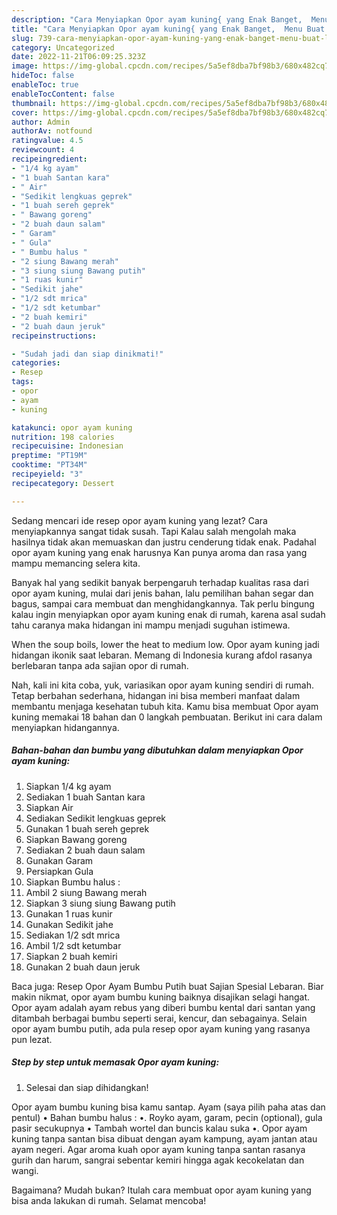 ```yaml
---
description: "Cara Menyiapkan Opor ayam kuning{ yang Enak Banget,  Menu Buat lebaran"
title: "Cara Menyiapkan Opor ayam kuning{ yang Enak Banget,  Menu Buat lebaran"
slug: 739-cara-menyiapkan-opor-ayam-kuning-yang-enak-banget-menu-buat-lebaran
category: Uncategorized
date: 2022-11-21T06:09:25.323Z
image: https://img-global.cpcdn.com/recipes/5a5ef8dba7bf98b3/680x482cq70/opor-ayam-kuning-foto-resep-utama.jpg
hideToc: false
enableToc: true
enableTocContent: false
thumbnail: https://img-global.cpcdn.com/recipes/5a5ef8dba7bf98b3/680x482cq70/opor-ayam-kuning-foto-resep-utama.jpg
cover: https://img-global.cpcdn.com/recipes/5a5ef8dba7bf98b3/680x482cq70/opor-ayam-kuning-foto-resep-utama.jpg
author: Admin
authorAv: notfound
ratingvalue: 4.5
reviewcount: 4
recipeingredient:
- "1/4 kg ayam"
- "1 buah Santan kara"
- " Air"
- "Sedikit lengkuas geprek"
- "1 buah sereh geprek"
- " Bawang goreng"
- "2 buah daun salam"
- " Garam"
- " Gula"
- " Bumbu halus "
- "2 siung Bawang merah"
- "3 siung siung Bawang putih"
- "1 ruas kunir"
- "Sedikit jahe"
- "1/2 sdt mrica"
- "1/2 sdt ketumbar"
- "2 buah kemiri"
- "2 buah daun jeruk"
recipeinstructions:

- "Sudah jadi dan siap dinikmati!"
categories:
- Resep
tags:
- opor
- ayam
- kuning

katakunci: opor ayam kuning 
nutrition: 198 calories
recipecuisine: Indonesian
preptime: "PT19M"
cooktime: "PT34M"
recipeyield: "3"
recipecategory: Dessert

---
```



Sedang mencari ide resep opor ayam kuning yang lezat? Cara menyiapkannya sangat tidak susah. Tapi Kalau salah mengolah maka hasilnya tidak akan memuaskan dan justru cenderung tidak enak. Padahal opor ayam kuning yang enak harusnya Kan punya aroma dan rasa yang mampu memancing selera kita.


Banyak hal yang sedikit banyak berpengaruh terhadap kualitas rasa dari opor ayam kuning, mulai dari jenis bahan, lalu pemilihan bahan segar dan bagus, sampai cara membuat dan menghidangkannya. Tak perlu bingung kalau ingin menyiapkan opor ayam kuning enak di rumah, karena asal sudah tahu caranya maka hidangan ini mampu menjadi suguhan istimewa.

When the soup boils, lower the heat to medium low. Opor ayam kuning jadi hidangan ikonik saat lebaran. Memang di Indonesia kurang afdol rasanya berlebaran tanpa ada sajian opor di rumah.


Nah, kali ini kita coba, yuk, variasikan opor ayam kuning sendiri di rumah. Tetap berbahan sederhana, hidangan ini bisa memberi manfaat dalam membantu menjaga kesehatan tubuh kita. Kamu bisa membuat Opor ayam kuning memakai 18 bahan dan 0 langkah pembuatan. Berikut ini cara dalam menyiapkan hidangannya.

<!--inarticleads1-->

##### Bahan-bahan dan bumbu yang dibutuhkan dalam menyiapkan Opor ayam kuning:

1. Siapkan 1/4 kg ayam
1. Sediakan 1 buah Santan kara
1. Siapkan  Air
1. Sediakan Sedikit lengkuas geprek
1. Gunakan 1 buah sereh geprek
1. Siapkan  Bawang goreng
1. Sediakan 2 buah daun salam
1. Gunakan  Garam
1. Persiapkan  Gula
1. Siapkan  Bumbu halus :
1. Ambil 2 siung Bawang merah
1. Siapkan 3 siung siung Bawang putih
1. Gunakan 1 ruas kunir
1. Gunakan Sedikit jahe
1. Sediakan 1/2 sdt mrica
1. Ambil 1/2 sdt ketumbar
1. Siapkan 2 buah kemiri
1. Gunakan 2 buah daun jeruk


Baca juga: Resep Opor Ayam Bumbu Putih buat Sajian Spesial Lebaran. Biar makin nikmat, opor ayam bumbu kuning baiknya disajikan selagi hangat. Opor ayam adalah ayam rebus yang diberi bumbu kental dari santan yang ditambah berbagai bumbu seperti serai, kencur, dan sebagainya. Selain opor ayam bumbu putih, ada pula resep opor ayam kuning yang rasanya pun lezat. 

<!--inarticleads2-->

##### Step by step untuk memasak Opor ayam kuning:


1. Selesai dan siap dihidangkan!

Opor ayam bumbu kuning bisa kamu santap. Ayam (saya pilih paha atas dan pentul) • Bahan bumbu halus : •. Royko ayam, garam, pecin (optional), gula pasir secukupnya • Tambah wortel dan buncis kalau suka •. Opor ayam kuning tanpa santan bisa dibuat dengan ayam kampung, ayam jantan atau ayam negeri. Agar aroma kuah opor ayam kuning tanpa santan rasanya gurih dan harum, sangrai sebentar kemiri hingga agak kecokelatan dan wangi. 

Bagaimana? Mudah bukan? Itulah cara membuat opor ayam kuning yang bisa anda lakukan di rumah. Selamat mencoba!
